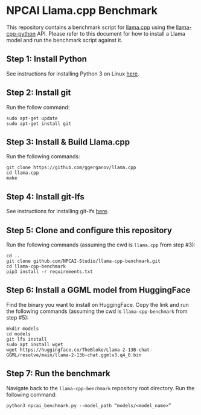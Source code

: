 # NPCAI Llama.cpp Benchmark

This repository contains a benchmark script for [llama.cpp](https://github.com/ggerganov/llama.cpp) using the [llama-cpp-python](https://github.com/abetlen/llama-cpp-python) API. Please refer to this document for how to install a Llama model and run the benchmark script against it.

## Step 1: Install Python

See instructions for installing Python 3 on Linux [here](https://docs.aws.amazon.com/elasticbeanstalk/latest/dg/eb-cli3-install-linux.html).

## Step 2: Install git

Run the follow command:

```
sudo apt-get update
sudo apt-get install git
```

## Step 3: Install & Build Llama.cpp

Run the following commands:

```
git clone https://github.com/ggerganov/llama.cpp
cd llama.cpp
make
```

## Step 4: Install git-lfs

See instructions for installing git-lfs [here](https://github.com/git-lfs/git-lfs/blob/main/INSTALLING.md).

## Step 5: Clone and configure this repository

Run the following commands (assuming the cwd is `llama.cpp` from step #3):

```
cd ..
git clone github.com/NPCAI-Studio/llama-cpp-benchmark.git
cd llama-cpp-benchmark
pip3 install -r requirements.txt
```

## Step 6: Install a GGML model from HuggingFace

Find the binary you want to install on HuggingFace. Copy the link and run the following commands (assuming the cwd is `llama-cpp-benchmark` from step #5):

```
mkdir models
cd models
git lfs install
sudo apt install wget
wget https://huggingface.co/TheBloke/Llama-2-13B-chat-GGML/resolve/main/llama-2-13b-chat.ggmlv3.q4_0.bin
```

## Step 7: Run the benchmark

Navigate back to the `llama-cpp-benchmark` repository root directory. Run the following command:

```
python3 npcai_benchmark.py --model_path “models/<model_name>”
```